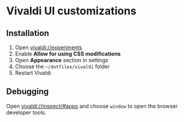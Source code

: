 # Vivaldi UI customizations

## Installation

1. Open [vivaldi://experiments](vivaldi://experiments)
2. Enable **Allow for using CSS modifications**
3. Open **Appearance** section in settings
4. Choose the `~/dotfiles/vivaldi` folder
6. Restart Vivaldi

## Debugging

Open [vivaldi://inspect/#apps](vivaldi://inspect/#apps) and choose `window` to open the browser developer tools.
